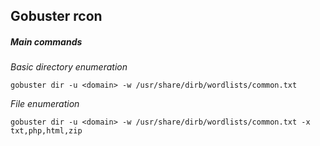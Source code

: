 ## Gobuster rcon

##### Main commands

*Basic directory enumeration*
```
gobuster dir -u <domain> -w /usr/share/dirb/wordlists/common.txt 
```

*File enumeration*
```
gobuster dir -u <domain> -w /usr/share/dirb/wordlists/common.txt -x txt,php,html,zip
```

